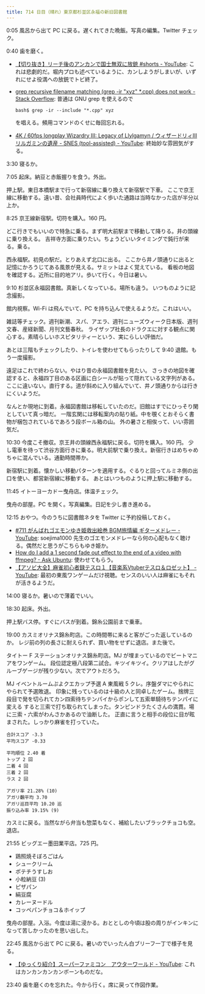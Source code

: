 ```yaml
---
title: 714 日目（晴れ）東京都杉並区永福の新旧図書館
---
```


0:05 風呂から出て PC に戻る。遅くれてきた晩飯。写真の編集。Twitter チェック。

0:40 歯を磨く。

* [【切り抜き】リーチ後のアンカンで国士無双に放銃 &#x23;shorts - YouTube](https://www.youtube.com/watch?v=3GsCp_duH74):
  これは悲劇的だ。堀内プロも述べているように、カンしようがしまいが、いずれにせよ役満への放銃でトビ終了。
* [grep recursive filename matching (grep -ir "xyz" *.cpp) does not work - Stack Overflow](https://stackoverflow.com/questions/31797488/grep-recursive-filename-matching-grep-ir-xyz-cpp-does-not-work):
  普通は GNU grep を使えるので

  ```console
  bash$ grep -ir --include "*.cpp" xyz
  ```

  を唱える。頻用コマンドのくせに毎回忘れる。
* [4K / 60fps longplay Wizardry III: Legacy of Llylgamyn / ウィザードリィIII リルガミンの遺産 - SNES (tool-assisted) - YouTube](https://www.youtube.com/watch?v=_URzYJNeyNo):
  終始妙な雰囲気がする。

3:30 寝るか。

7:05 起床。納豆と赤飯握りを食う。外出。

押上駅。東日本橋駅まで行って新宿線に乗り換えて新宿駅で下車。
ここで京王線に移動する。遠い昔、会社員時代によく歩いた通路は当時なかった店が半分以上か。

8:25 京王線新宿駅。切符を購入。160 円。

どこ行きでもいいので特急に乗る。まず明大前駅まで移動して降りる。井の頭線に乗り換える。
吉祥寺方面に乗りたい。ちょうどいいタイミングで鈍行が来る。乗る。

西永福駅。初見の駅だ。とりあえず北口に出る。
ここから井ノ頭通りに出ると記憶にかろうじてある風景が見える。サミットはよく覚えている。
看板の地図を確認する。近所に目的地アリ。歩いて行く。今日は暑い。

9:10 杉並区永福図書館。真新しくなっている。場所も違う。
いつものように記念撮影。

館内視察。Wi-Fi は飛んでいて、PC を持ち込んで使えるようだ。これはいい。

雑誌等チェック。週刊新潮、スパ、アエラ、週刊ニューズウィーク日本版、週刊文春、産経新聞、月刊文藝春秋。
ライザップ社長のドラクエに対する観点に関心する。素晴らしいホスピタリティーという、実にらしい評価だ。

あとは三階もチェックしたり、トイレを使わせてもらったりして 9:40 退館。もう一度撮影。

遠足はこれで終わらない。やはり昔の永福図書館を見たい。
さっきの地図を確認すると、永福四丁目のある区画に白シールが貼って隠れている文字列がある。
ここに違いない。直行する。道が斜めに入り組んでいて、井ノ頭通りからは行きにくいようだ。

なんとか現地に到着。永福図書館は移転していたのだ。旧館はすでにひっそり閑としていて真っ暗だ。
一階玄関には移転案内の貼り紙。中を覗くとおそらく書物が梱包されているであろう段ボール箱の山。
外の暑さと相俟って、いい雰囲気だ。

10:30 今度こそ撤収。京王井の頭線西永福駅に戻る。切符を購入。160 円。
少し電車を待って渋谷方面行きに乗る。明大前駅で乗り換え。新宿行きはめちゃめちゃに混んでいる。通勤時間帯か。

新宿駅に到着。懐かしい移動パターンを適用する。ぐるりと回ってルミネ側の出口を使い、都営新宿線に移動する。
あとはいつものように押上駅に移動する。

11:45 イトーヨーカドー曳舟店。体温チェック。

曳舟の部屋。PC を開く。写真編集。日記を少し書き進める。

12:15 おやつ。今のうちに図書館ネタを Twitter に予約投稿しておく。

* [&#x23;711 がんばれゴエモンゆき姫救出絵巻 BGM旅情編 ギターメドレー - YouTube](https://www.youtube.com/watch?v=2tHuX-zjTTk):
  soejima1000 先生のゴエモンメドレーなら何の心配もなく聴ける。偶然だと思うがこちらもゆき姫か。
* [How do I add a 1 second fade out effect to the end of a video with ffmpeg? - Ask Ubuntu](https://askubuntu.com/questions/1128754/how-do-i-add-a-1-second-fade-out-effect-to-the-end-of-a-video-with-ffmpeg):
  使わせてもらう。
* [【アソビ大全】麻雀初心者録テスロ１【音楽系Vtuberテスロ＆ロゼット】 - YouTube](https://www.youtube.com/watch?v=gI-kBHahbCE):
  最初の東風ワンゲームだけ視聴。センスのいい人は麻雀にもそれが活きるようだ。
  
14:00 寝るか。暑いので薄着でいい。

18:30 起床。外出。

押上駅バス停。すぐにバスが到着。錦糸公園前まで乗車。

19:00 カスミオリナス錦糸町店。この時間帯に来ると客がごった返しているのか。
レジ前の列の長さに耐えられず、買い物をせずに退店。また後で。

タイトー F ステーションオリナス錦糸町店。MJ が埋まっているのでビートマニアをワンゲーム。
段位認定極八段第二試合。キツイキツイ。クリアはしたがグルーブゲージが残り少ない。次でアウトだろう。

MJ イベントルームぷよクエカップ予選 A 東風戦 5 クレ。序盤ダマにやられにやられて予選敗退。
印象に残っているのは十級の人と同卓したゲーム。捨牌三段目で発を切られてカン四索待ちテンパイからポンして五索単騎待ちテンパイに変える
すると三索で打ち取られてしまった。タンピンドラたくさんの満貫。場に三索・六索がわんさかあるので油断した。
正直に言うと相手の段位に目が眩まされた。しっかり麻雀を打っていた。

```text
合計スコア -3.3
平均スコア -0.33

平均順位 2.40 着
トップ 2 回
二着 4 回
三着 2 回
ラス 2 回

アガリ率 21.28% (10)
アガリ飜平均 3.70
アガリ巡目平均 10.20 巡
振り込み率 19.15% (9)
```

カスミに戻る。当然ながら弁当も惣菜もなく、補給したいブラックチョコも空。退店。

21:55 ビッグエー墨田業平店。725 円。

* 鶏照焼そぼろごはん
* シュークリーム
* ポテチうすしお
* 小粒納豆 (3)
* ピザパン
* 絹豆腐
* カレーヌードル
* コッペパンチョコ＆ホイップ

曳舟の部屋。入浴。今度は湯に浸かる。おととしの今頃は股の周りがインキンになって苦しかったのを思い出した。

22:45 風呂から出て PC に戻る。暑いのでいったん白ブリーフ一丁で様子を見る。

* [【ゆっくり紹介】スーパーファミコン　アウターワールド - YouTube](https://www.youtube.com/watch?v=5cQOB_iSB_M):
  これはカンカンカンカンボーンものだな。

23:40 歯を磨くのを忘れた。今から行く。席に戻って作図作業。
